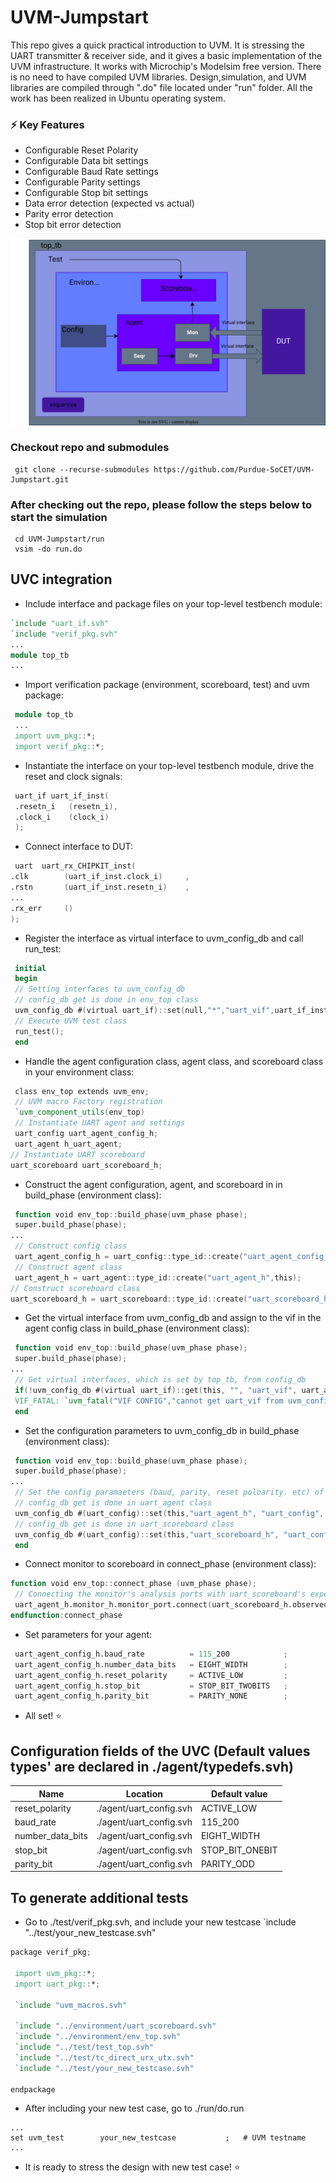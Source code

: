 # UVM-Jumpstart
 This repo gives a quick practical introduction to UVM. It is stressing the UART transmitter & receiver side, and it gives a basic implementation of the UVM infrastructure. It works with Microchip's Modelsim free version. There is no need to have compiled UVM libraries. Design,simulation, and UVM libraries are compiled through ".do" file located under "run" folder. All the work has been realized in Ubuntu operating system.
 
 ### :zap: Key Features
- Configurable Reset Polarity
- Configurable Data bit settings
- Configurable Baud Rate settings
- Configurable Parity settings
- Configurable Stop bit settings
- Data error detection (expected vs actual)
- Parity error detection
- Stop bit error detection

![image info](./docs/uvm.svg)

### Checkout repo and submodules

```shell
 git clone --recurse-submodules https://github.com/Purdue-SoCET/UVM-Jumpstart.git
```
### After checking out the repo, please follow the steps below to start the simulation

```shell
 cd UVM-Jumpstart/run
 vsim -do run.do
```
## UVC integration

- Include interface and package files on your top-level testbench module:
```verilog
`include "uart_if.svh"
`include "verif_pkg.svh"
...
module top_tb
...
```
- Import verification package (environment, scoreboard, test) and uvm package:
```verilog
 module top_tb
 ...
 import uvm_pkg::*;
 import verif_pkg::*;
```
- Instantiate the interface on your top-level testbench module, drive the reset and clock signals:
```verilog
 uart_if uart_if_inst(
 .resetn_i   (resetn_i),
 .clock_i    (clock_i)
 );
```
- Connect interface to DUT:
 ```verilog
  uart  uart_rx_CHIPKIT_inst(
 .clk        (uart_if_inst.clock_i)     ,
 .rstn       (uart_if_inst.resetn_i)    ,
 ...
 .rx_err     ()
);
```
- Register the interface as virtual interface to uvm_config_db and call run_test:

```verilog
 initial
 begin
 // Setting interfaces to uvm_config_db
 // config_db get is done in env_top class
 uvm_config_db #(virtual uart_if)::set(null,"*","uart_vif",uart_if_inst);
 // Execute UVM test class
 run_test();
 end
```
- Handle the agent configuration class, agent class, and scoreboard class in your environment class:
```verilog
 class env_top extends uvm_env;
 // UVM macro Factory registration
 `uvm_component_utils(env_top)
 // Instantiate UART agent and settings
 uart_config uart_agent_config_h;
 uart_agent h_uart_agent;
// Instantiate UART scoreboard
uart_scoreboard uart_scoreboard_h;
```
- Construct the agent configuration, agent, and scoreboard in in build_phase (environment class):
```verilog
 function void env_top::build_phase(uvm_phase phase);
 super.build_phase(phase);
...
 // Construct config class
 uart_agent_config_h = uart_config::type_id::create("uart_agent_config_h", this);
 // Construct agent class
 uart_agent_h = uart_agent::type_id::create("uart_agent_h",this);
// Construct scoreboard class
uart_scoreboard_h = uart_scoreboard::type_id::create("uart_scoreboard_h",this);
```
- Get the virtual interface from uvm_config_db and assign to the vif in the agent config class in build_phase (environment class):
```verilog
 function void env_top::build_phase(uvm_phase phase);
 super.build_phase(phase);
...
 // Get virtual interfaces, which is set by top_tb, from config_db
 if(!uvm_config_db #(virtual uart_if)::get(this, "", "uart_vif", uart_agent_config_h.vif)) begin
 VIF_FATAL: `uvm_fatal("VIF CONFIG","cannot get uart_vif from uvm_config_db")
 end
```
- Set the configuration parameters to uvm_config_db in build_phase (environment class):
```verilog
 function void env_top::build_phase(uvm_phase phase);
 super.build_phase(phase);
...
 // Set the config paramaeters (baud, parity, reset poloarity. etc) of the agent
 // config_db get is done in uart_agent class
 uvm_config_db #(uart_config)::set(this,"uart_agent_h", "uart_config", uart_agent_config_h);
 // config_db get is done in uart_scoreboard class
 uvm_config_db #(uart_config)::set(this,"uart_scoreboard_h", "uart_config", uart_agent_config_h);
 end
```
- Connect monitor to scoreboard in connect_phase (environment class):
```verilog
function void env_top::connect_phase (uvm_phase phase); 
 // Connecting the monitor's analysis ports with uart_scoreboard's expected analysis exports.
 uart_agent_h.monitor_h.monitor_port.connect(uart_scoreboard_h.observed);  
endfunction:connect_phase
```
- Set parameters for your agent:
```verilog
 uart_agent_config_h.baud_rate          = 115_200            ;
 uart_agent_config_h.number_data_bits   = EIGHT_WIDTH        ;
 uart_agent_config_h.reset_polarity     = ACTIVE_LOW         ;
 uart_agent_config_h.stop_bit           = STOP_BIT_TWOBITS   ;
 uart_agent_config_h.parity_bit         = PARITY_NONE        ;
```
- All set! :star:
  
## Configuration fields of the UVC (Default values types' are declared in ./agent/typedefs.svh)

| Name              | Location                    | Default value   |
| ---               | ---                         | ---             |
| reset_polarity    | ./agent/uart_config.svh     | ACTIVE_LOW      |
| baud_rate         | ./agent/uart_config.svh     | 115_200         |
| number_data_bits  | ./agent/uart_config.svh     | EIGHT_WIDTH     |
| stop_bit          | ./agent/uart_config.svh     | STOP_BIT_ONEBIT |
| parity_bit        | ./agent/uart_config.svh     | PARITY_ODD      |

## To generate additional tests
- Go to ./test/verif_pkg.svh, and include your new testcase  `include "../test/your_new_testcase.svh"
```verilog
package verif_pkg;

 import uvm_pkg::*;
 import uart_pkg::*;

 `include "uvm_macros.svh"
    
 `include "../environment/uart_scoreboard.svh"
 `include "../environment/env_top.svh"
 `include "../test/test_top.svh"
 `include "../test/tc_direct_urx_utx.svh"
 `include "../test/your_new_testcase.svh"

endpackage
```
- After including your new test case, go to ./run/do.run
```shell
...
set uvm_test        your_new_testcase           ;   # UVM testname
...
```
- It is ready to stress the design with new test case! :star:
